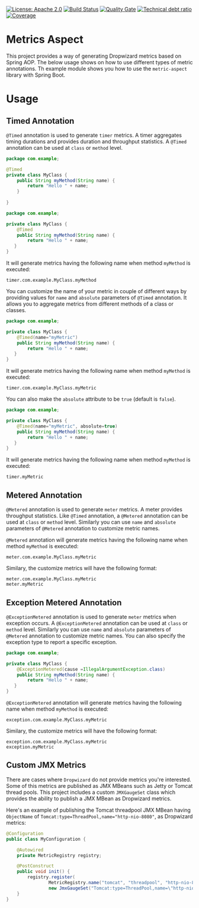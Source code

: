 [![License: Apache 2.0](https://img.shields.io/badge/License-Apache%202.0-blue.svg)](https://opensource.org/licenses/Apache-2.0) 
[![Build Status][travis-badge]][travis-badge-url]
[![Quality Gate][sonarqube-badge]][sonarqube-badge-url] 
[![Technical debt ratio][technical-debt-ratio-badge]][technical-debt-ratio-badge-url] 
[![Coverage][coverage-badge]][coverage-badge-url]

Metrics Aspect
==========================
This project provides a way of generating Dropwizard metrics based on Spring
AOP. The below usage shows on how to use different types of metric annotations.
Th example module shows you how to use the `metric-aspect` library with
Spring Boot. 

# Usage 

## Timed Annotation

`@Timed` annotation is used to generate `timer` metrics. A timer aggregates timing 
durations and provides duration and throughput statistics. A `@Timed` annotation 
can be used at `class` or `method` level.
```java
package com.example;

@Timed
private class MyClass {
    public String myMethod(String name) {
        return "Hello " + name;
    }
    
}
```  

```java
package com.example;

private class MyClass {
    @Timed
    public String myMethod(String name) {
        return "Hello " + name;
   }
}
``` 
It will generate metrics having the following name when method `myMethod` is executed:
```
timer.com.example.MyClass.myMethod
```

You can customize the name of your metric in couple of different ways by 
providing values for `name` and `absolute` parameters of `@Timed` annotation. 
It allows you to aggregate metrics from different methods of a class or classes.

```java
package com.example;

private class MyClass {
    @Timed(name="myMetric")
    public String myMethod(String name) {
        return "Hello " + name;
   }
}
``` 
It will generate metrics having the following name when method `myMethod` is executed:
```
timer.com.example.MyClass.myMetric
```
You can also make the `absolute` attribute to be `true` (default is `false`).
```java
package com.example;

private class MyClass {
    @Timed(name="myMetric", absolute=true)
    public String myMethod(String name) {
        return "Hello " + name;
   }
}
``` 
It will generate metrics having the following name when method `myMethod` is executed:
```
timer.myMetric
```

## Metered Annotation

`@Metered` annotation is used to generate `meter` metrics. A meter provides 
throughput statistics. Like `@Timed` annotation, a `@Metered` annotation can 
be used at `class` or `method` level. Similarly you can use `name` and `absolute`
parameters of `@Metered` annotation to customize metric names. 

`@Metered` annotation will generate metrics having the following name when method `myMethod` is executed:
```
meter.com.example.MyClass.myMetric
```
Similary, the customize metrics will have the following format:
```
meter.com.example.MyClass.myMetric
meter.myMetric
```

## Exception Metered Annotation

`@ExceptionMetered` annotation is used to generate `meter` metrics when 
exception occurs. A `@ExceptionMetered` annotation can be used at `class` or 
`method` level. Similarly you can use `name` and `absolute` parameters of 
`@Metered` annotation to customize metric names. You can also specify the 
exception type to report a specific exception.

```java
package com.example;

private class MyClass {
    @ExceptionMetered(cause =IllegalArgumentException.class)
    public String myMethod(String name) {
        return "Hello " + name;
   }
}
``` 

`@ExceptionMetered` annotation will generate metrics having the following 
name when method `myMethod` is executed:
```
exception.com.example.MyClass.myMetric
```
Similary, the customize metrics will have the following format:
```
exception.com.example.MyClass.myMetric
exception.myMetric
```

## Custom JMX Metrics
There are cases where `Dropwizard` do not provide metrics you're interested. 
Some of this metrics are published as JMX MBeans such as Jetty or Tomcat 
thread pools. This project includes a custom `JMXGaugeSet` class which provides
the ability to publish a JMX MBean as Dropwizard metrics.

Here's an example of publishing the Tomcat threadpool JMX MBean having `ObjectName`
of `Tomcat:type=ThreadPool,name="http-nio-8080"`, as Dropwizard metrics:

```java
@Configuration
public class MyConfiguration {

    @Autowired
    private MetricRegistry registry;

    @PostConstruct
    public void init() {
        registry.register(
                MetricRegistry.name("tomcat", "threadpool", "http-nio-8080"),
                new JmxGaugeSet("Tomcat:type=ThreadPool,name=\"http-nio-8080\""));
    }
}
```


[travis-badge]: https://travis-ci.org/indrabasak/metrics-aspect-parent.svg?branch=master
[travis-badge-url]: https://travis-ci.org/indrabasak/metrics-aspect-parent

[sonarqube-badge]: https://sonarcloud.io/api/project_badges/measure?project=org.basaki.metrics:metrics-aspect-parent&metric=alert_status
[sonarqube-badge-url]: https://sonarcloud.io/dashboard/index/org.basaki.metrics:metrics-aspect-parent

[technical-debt-ratio-badge]: https://sonarcloud.io/api/project_badges/measure?project=org.basaki.metrics:metrics-aspect-parent&metric=sqale_index
[technical-debt-ratio-badge-url]: https://sonarcloud.io/dashboard/index/org.basaki.metrics:metrics-aspect-parent

[coverage-badge]: https://sonarcloud.io/api/project_badges/measure?project=org.basaki.metrics:metrics-aspect-parent&metric=coverage
[coverage-badge-url]: https://sonarcloud.io/dashboard/index/org.basaki.metrics:metrics-aspect-parent
